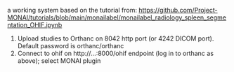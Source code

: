 a working system based on the tutorial from: https://github.com/Project-MONAI/tutorials/blob/main/monailabel/monailabel_radiology_spleen_segmentation_OHIF.ipynb

1. Upload studies to Orthanc on 8042 http port (or 4242 DICOM port). Default password is orthanc/orthanc
2. Connect to ohif on http://...:8000/ohif endpoint (log in to orthanc as above); select MONAI plugin
   
